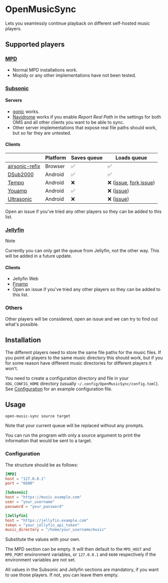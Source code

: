 # OpenMusicSync

Lets you seamlessly continue playback on different self-hosted music players.

## Supported players

### [MPD](https://www.musicpd.org/)

- Normal MPD installations work.
- Mopidy or any other implementations have not been tested.

### [Subsonic](https://www.subsonic.org/)

#### Servers

- [gonic](https://github.com/sentriz/gonic) works.
- [Navidrome](https://www.navidrome.org/) works if you enable *Report Real
Path* in the settings for both OMS and all other clients you want to be able
to sync.
- Other server implementations that expose real file paths should work, but so
far they are untested.

#### Clients

|                                                              | Platform | Saves queue | Loads queue                                                                                                                  |
|--------------------------------------------------------------|----------|-------------|------------------------------------------------------------------------------------------------------------------------------|
| [airsonic-refix](https://github.com/tamland/airsonic-refix)  | Browser  | ✅          | ✅                                                                                                                          |
| [DSub2000](https://github.com/paroj/DSub2000)                | Android  | ✅          | ✅                                                                                                                          |
| [Tempo](https://github.com/CappielloAntonio/tempo)           | Android  | ❌          | ❌ ([issue](https://github.com/CappielloAntonio/tempo/issues/336), [fork issue](https://github.com/eddyizm/tempo/issues/47)) |
| [Youamp](https://github.com/siper/Youamp)                    | Android  | ✅          | ❌ ([issue](https://github.com/siper/Youamp/issues/316))                                                                     |
| [Ultrasonic](https://gitlab.com/ultrasonic/ultrasonic)       | Android  | ❌          | ❌ ([issue](https://gitlab.com/ultrasonic/ultrasonic/-/issues/1267))                                                         |

 Open an issue if you've tried any other players so they can be added to this 
 list.

### [Jellyfin](https://jellyfin.org/)

> [!NOTE]  
> Currently you can only get the queue from Jellyfin, not the other way. This
> will be added in a future update.

#### Clients

- Jellyfin Web
- [Finamp](https://github.com/jmshrv/finamp)
- Open an issue if you've tried any other players so they can be added to this
  list.

### Others

Other players will be considered, open an issue and we can try to find out
what's possible.

## Installation

The different players need to store the same file paths for the music files.
If you point all players to the same music directory this should work, but if
you for some reason have different music directories for different players it
won't.

You need to create a configuration directory and file in your `XDG_CONFIG_HOME`
directory (usually `~/.config/OpenMusicSync/config.toml`). See
[Configuration](#-configuration) for an example configuration file.

## Usage

`open-music-sync source target`

Note that your current queue will be replaced without any prompts.

You can run the program with only a source argument to print the information
that would be sent to a target.

### Configuration

The structure should be as follows:
```toml
[MPD]
host = "127.0.0.1"
port = "6600"

[Subsonic]
host = "https://music.example.com"
user = "your_username"
password = "your_password"

[Jellyfin]
host = "https://jellyfin.example.com"
token = "your_jellyfin_api_token"
music_directory = "/home/your_username/music"
```

Substitute the values with your own.

The MPD section can be empty. It will then default to the `MPD_HOST` and
`MPD_PORT` environment variables, or `127.0.0.1` and `6600` respectively if the
environment variables are not set.

All values in the Subsonic and Jellyfin sections are mandatory, if you want to
use those players. If not, you can leave them empty.

